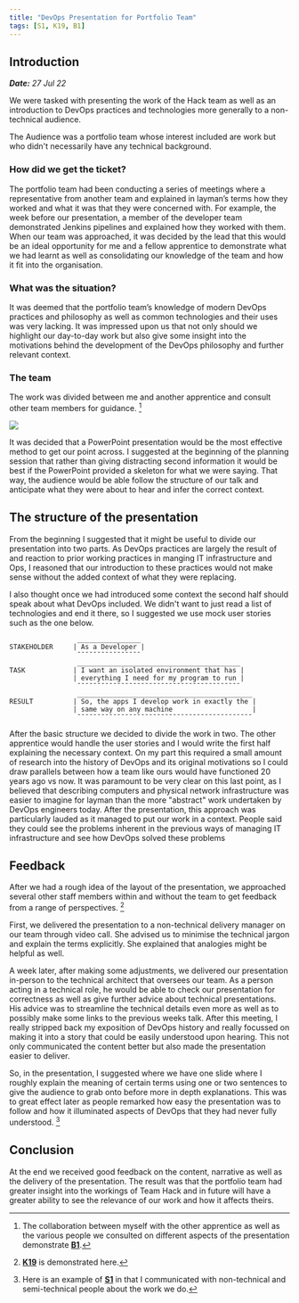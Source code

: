 ```yaml
---
title: "DevOps Presentation for Portfolio Team"
tags: [S1, K19, B1]
---
```


## Introduction

***Date:** 27 Jul 22*

We were tasked with presenting the work of the Hack team as well as an introduction to DevOps practices and technologies more generally to a non-technical audience.

The Audience was a portfolio team whose interest included are work but who didn't necessarily have any technical background.

### How did we get the ticket?

The portfolio team had been conducting a series of meetings where a representative from another team and explained in layman’s terms how they worked and what it was that they were concerned with.
For example, the week before our presentation, a member of the developer team demonstrated Jenkins pipelines and explained how they worked with them.
When our team was approached, it was decided by the lead that this would be an ideal opportunity for me and a fellow apprentice to demonstrate what we had learnt as well as consolidating our knowledge of the team and how it fit into the organisation.

### What was the situation?

It was deemed that the portfolio team’s knowledge of modern DevOps practices and philosophy as well as common technologies and their uses was very lacking.
It was impressed upon us that not only should we highlight our day-to-day work but also give some insight into the motivations behind the development of the DevOps philosophy and further relevant context.

### The team

The work was divided between me and another apprentice and consult other team members for guidance. [^b1]

![](../presentation/powerpoint.png)

It was decided that a PowerPoint presentation would be the most effective method to get our point across.
I suggested at the beginning of the planning session that rather than giving distracting second information it would be best if the PowerPoint provided a skeleton for what we were saying. That way, the audience would be able follow the structure of our talk and anticipate what they were about to hear and infer the correct context.

## The structure of the presentation

From the beginning I suggested that it might be useful to divide our presentation into two parts.
As DevOps practices are largely the result of and reaction to prior working practices in manging IT infrastructure and Ops, I reasoned that our introduction to these practices would not make sense without the added context of what they were replacing.

I also thought once we had introduced some context the second half should speak about what DevOps included.
We didn't want to just read a list of technologies and end it there, so I suggested we use mock user stories such as the one below.

```text
                 ________________
STAKEHOLDER     | As a Developer |                             
                 ¯¯¯¯¯¯¯¯¯¯¯¯¯¯¯¯
                 _________________________________________
TASK            | I want an isolated environment that has |     
                | everything I need for my program to run |     
                 ¯¯¯¯¯¯¯¯¯¯¯¯¯¯¯¯¯¯¯¯¯¯¯¯¯¯¯¯¯¯¯¯¯¯¯¯¯¯¯¯¯
                 ____________________________________________
RESULT          | So, the apps I develop work in exactly the |  
                | same way on any machine                    |  
                 ¯¯¯¯¯¯¯¯¯¯¯¯¯¯¯¯¯¯¯¯¯¯¯¯¯¯¯¯¯¯¯¯¯¯¯¯¯¯¯¯¯¯¯¯
```

After the basic structure we decided to divide the work in two. The other apprentice would handle the user stories and I would write the first half explaining the necessary context.
On my part this required a small amount of research into the history of DevOps and its original motivations so I could draw parallels between how a team like ours would have functioned 20 years ago vs now.
It was paramount to be very clear on this last point, as I believed that describing computers and physical network infrastructure was easier to imagine for layman than the more "abstract" work undertaken by DevOps engineers today.
After the presentation, this approach was particularly lauded as it managed to put our work in a context. People said they could see the problems inherent in the previous ways of managing IT infrastructure and see how DevOps solved these problems

## Feedback

After we had a rough idea of the layout of the presentation, we approached several other staff members within and without the team to get feedback from a range of perspectives.  [^k19]

First, we delivered the presentation to a non-technical delivery manager on our team through video call.
She advised us to minimise the technical jargon and explain the terms explicitly.
She explained that analogies might be helpful as well.

A week later, after making some adjustments, we delivered our presentation in-person to the technical architect that oversees our team.
As a person acting in a technical role, he would be able to check our presentation for correctness as well as give further advice about technical presentations.
His advice was to streamline the technical details even more as well as to possibly make some links to the previous weeks talk.
After this meeting, I really stripped back my exposition of DevOps history and really focussed on making it into a story that could be easily understood upon hearing.
This not only communicated the content better but also made the presentation easier to deliver.

So, in the presentation, I suggested where we have one slide where I roughly explain the meaning of certain terms using one or two sentences to give the audience to grab onto before more in depth explanations.
This was to great effect later as people remarked how easy the presentation was to follow and how it illuminated aspects of DevOps that they had never fully understood.
[^s1]

## Conclusion

At the end we received good feedback on the content, narrative as well as the delivery of the presentation.
The result was that the portfolio team had greater insight into the workings of Team Hack and in future will have a greater ability to see the relevance of our work and how it affects theirs.

[^s1]: Here is an example of **[S1](/tags/s1)** in that I communicated with non-technical and semi-technical people about the work we do.
[^b1]: The collaboration between myself with the other apprentice as well as the various people we consulted on different aspects of the presentation demonstrate **[B1](/tags/b1)**.
[^k19]: **[K19](/tags/k19)** is demonstrated here.
